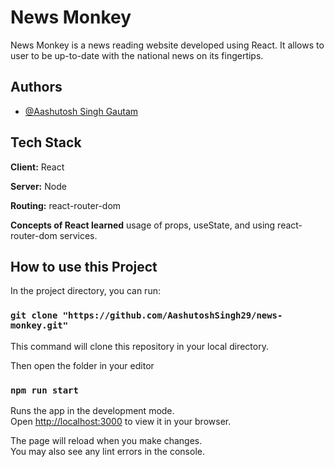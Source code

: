 
# News Monkey

News Monkey is a news reading website developed using React. It allows to user to be up-to-date with the national news on its fingertips.







## Authors

- [@Aashutosh Singh Gautam](https://www.github.com/AashutoshSingh29)




## Tech Stack

**Client:** React

**Server:** Node

**Routing:** react-router-dom

**Concepts of React learned** usage of props, useState, and using react-router-dom services. 
## How to use this Project

In the project directory, you can run:

### `git clone "https://github.com/AashutoshSingh29/news-monkey.git" `
This command will clone this repository in your local directory.

Then open the folder in your editor

### `npm run start`
Runs the app in the development mode.\
Open [http://localhost:3000](http://localhost:3000) to view it in your browser.

The page will reload when you make changes.\
You may also see any lint errors in the console.